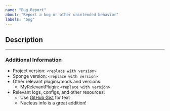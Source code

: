 ```yaml
---
name: "Bug Report"
about: "Report a bug or other unintended behavior"
labels: "bug"
---
```


<!--
Before submitting a bug report, please check the following:

 - Check for existing bug reports - if there is a closed one, add a comment
 - Ensure you are using the latest release and have updated Sponge
 - Test for compatibility issues, especially with core mods
 - Look for errors in console during startup and when reloading

If you are unsure whether this is the correct place to open an issue, please ask
on Discord first so we can help.
-->

## Description

<!--Description of the issue, including steps to reproduce if applicable-->

---

### Additional Information

<!--Information about the environment and logs. Please delete unused sections-->

- Project version: `<replace with version>`
- Sponge version: `<replace with version>`
- Other relevant plugins/mods and versions:
    - MyRelevantPlugin: `<replace with version>`
- Relevant logs, configs, and other resources:
    - Use [GitHub Gist](https://gist.github.com) for text
    - Nucleus info is a great addition!
